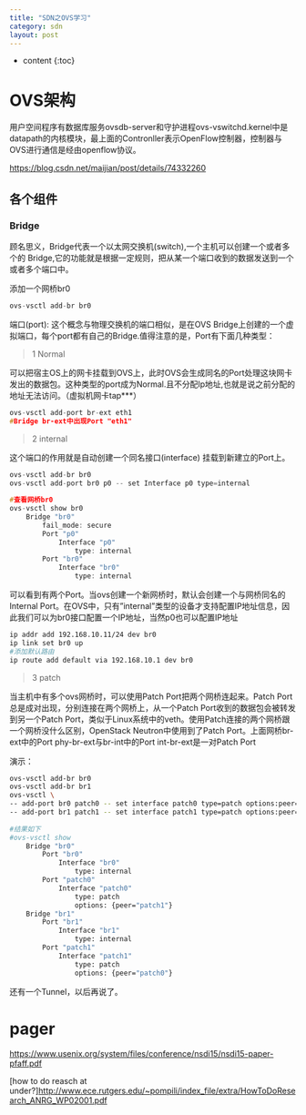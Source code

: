 ```yaml
---
title: "SDN之OVS学习"
category: sdn
layout: post
---
```


* content
{:toc}

# OVS架构
用户空间程序有数据库服务ovsdb-server和守护进程ovs-vswitchd.kernel中是
datapath的内核模块，最上面的Contronller表示OpenFlow控制器，控制器与OVS进行通信是经由openflow协议。

https://blog.csdn.net/maijian/post/details/74332260


## 各个组件
### Bridge
顾名思义，Bridge代表一个以太网交换机(switch),一个主机可以创建一个或者多个的
Bridge,它的功能就是根据一定规则，把从某一个端口收到的数据发送到一个或者多个端口中。

添加一个网桥br0

```c
ovs-vsctl add-br br0
```
端口(port): 这个概念与物理交换机的端口相似，是在OVS Bridge上创建的一个虚拟端口，每个port都有自己的Bridge.值得注意的是，Port有下面几种类型：

>1	Normal

可以把宿主OS上的网卡挂载到OVS上，此时OVS会生成同名的Port处理这块网卡发出的数据包。这种类型的port成为Normal.且不分配Ip地址,也就是说之前分配的地址无法访问。（虚拟机网卡tap***）

```c
ovs-vsctl add-port br-ext eth1
#Bridge br-ext中出现Port "eth1"
```

>2	internal

这个端口的作用就是自动创建一个同名接口(interface) 挂载到新建立的Port上。

```c
ovs-vsctl add-br br0   
ovs-vsctl add-port br0 p0 -- set Interface p0 type=internal
 
#查看网桥br0   
ovs-vsctl show br0
    Bridge "br0"
        fail_mode: secure
        Port "p0"
            Interface "p0"
                type: internal
        Port "br0"
            Interface "br0"
                type: internal
```
可以看到有两个Port。当ovs创建一个新网桥时，默认会创建一个与网桥同名的Internal Port。在OVS中，只有”internal”类型的设备才支持配置IP地址信息，因此我们可以为br0接口配置一个IP地址，当然p0也可以配置IP地址

```bash
ip addr add 192.168.10.11/24 dev br0
ip link set br0 up
#添加默认路由
ip route add default via 192.168.10.1 dev br0
```
>3	patch

当主机中有多个ovs网桥时，可以使用Patch Port把两个网桥连起来。Patch Port总是成对出现，分别连接在两个网桥上，从一个Patch Port收到的数据包会被转发到另一个Patch Port，类似于Linux系统中的veth。使用Patch连接的两个网桥跟一个网桥没什么区别，OpenStack Neutron中使用到了Patch Port。上面网桥br-ext中的Port phy-br-ext与br-int中的Port int-br-ext是一对Patch Port

演示：

```bash
ovs-vsctl add-br br0
ovs-vsctl add-br br1
ovs-vsctl \
-- add-port br0 patch0 -- set interface patch0 type=patch options:peer=patch1 \
-- add-port br1 patch1 -- set interface patch1 type=patch options:peer=patch0
 
#结果如下
#ovs-vsctl show
    Bridge "br0"
        Port "br0"
            Interface "br0"
                type: internal
        Port "patch0"
            Interface "patch0"
                type: patch
                options: {peer="patch1"}
    Bridge "br1"
        Port "br1"
            Interface "br1"
                type: internal
        Port "patch1"
            Interface "patch1"
                type: patch
                options: {peer="patch0"}
```
还有一个Tunnel，以后再说了。
# pager
https://www.usenix.org/system/files/conference/nsdi15/nsdi15-paper-pfaff.pdf


[how to do reasch at under?]http://www.ece.rutgers.edu/~pompili/index_file/extra/HowToDoResearch_ANRG_WP02001.pdf
